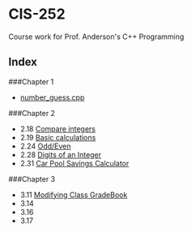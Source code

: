 CIS-252
=======

Course work for Prof. Anderson's C++ Programming


Index
-----

###Chapter 1
- [number_guess.cpp](https://github.com/ptrckbrwn/CIS-252/blob/master/number_guess.cpp)

###Chapter 2
- 2.18 [Compare integers](https://github.com/ptrckbrwn/CIS-252/blob/master/chapter-2/2_18.cpp)
- 2.19 [Basic calculations](https://github.com/ptrckbrwn/CIS-252/blob/master/chapter-2/2_19.cpp)
- 2.24 [Odd/Even](https://github.com/ptrckbrwn/CIS-252/blob/master/chapter-2/2_24.cpp)
- 2.28 [Digits of an Integer](https://github.com/ptrckbrwn/CIS-252/blob/master/chapter-2/2_28.cpp)
- 2.31 [Car Pool Savings Calculator](https://github.com/ptrckbrwn/CIS-252/blob/master/chapter-2/2_31.cpp)

###Chapter 3
- 3.11 [Modifying Class GradeBook](https://github.com/ptrckbrwn/CIS-252/blob/master/chapter-3/3_11.cpp)
- 3.14
- 3.16
- 3.17